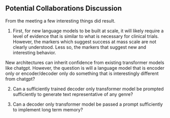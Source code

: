 ## Potential Collaborations Discussion

From the meeting a few interesting things did result. 

1. First, for new language models to be built at scale, it will likely require a level of evidence that is similar to what is necessary for clinical trials. However, the markers which suggest success at mass scale are not clearly understood. Less so, the markers that suggest new and interesting behavior. 

New architectures can inherit confidence from existing transformer models like chatgpt. However, the question is will a language model that is encoder only or encoder/decoder only do something that is interestingly different from chatgpt?

2. Can a sufficiently trained decoder only transformer model be prompted sufficiently to generate text representative of any genre?

3. Can a decoder only transformer model be passed a prompt sufficiently to implement long term memory?

